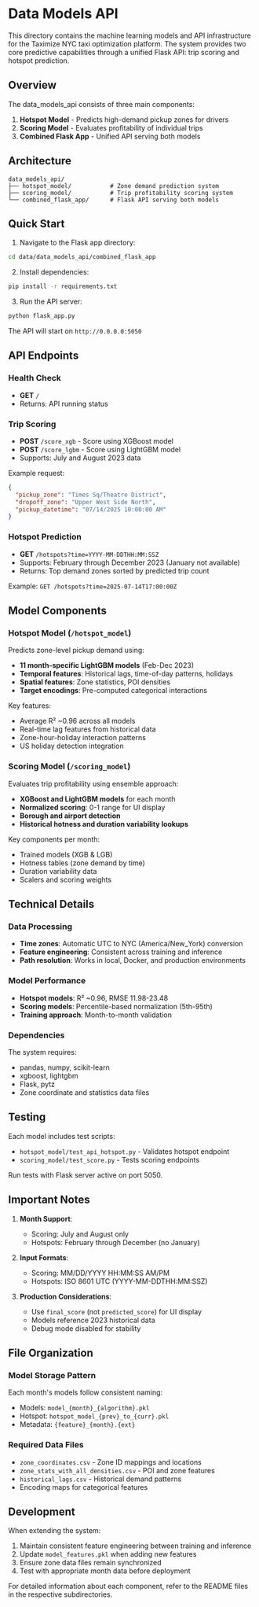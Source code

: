 # Data Models API

This directory contains the machine learning models and API infrastructure for the Taximize NYC taxi optimization platform. The system provides two core predictive capabilities through a unified Flask API: trip scoring and hotspot prediction.

## Overview

The data_models_api consists of three main components:

1. **Hotspot Model** - Predicts high-demand pickup zones for drivers
2. **Scoring Model** - Evaluates profitability of individual trips
3. **Combined Flask App** - Unified API serving both models

## Architecture

```
data_models_api/
├── hotspot_model/           # Zone demand prediction system
├── scoring_model/           # Trip profitability scoring system
└── combined_flask_app/      # Flask API serving both models
```

## Quick Start

1. Navigate to the Flask app directory:
```bash
cd data/data_models_api/combined_flask_app
```

2. Install dependencies:
```bash
pip install -r requirements.txt
```

3. Run the API server:
```bash
python flask_app.py
```

The API will start on `http://0.0.0.0:5050`

## API Endpoints

### Health Check
- **GET** `/`
- Returns: API running status

### Trip Scoring
- **POST** `/score_xgb` - Score using XGBoost model
- **POST** `/score_lgbm` - Score using LightGBM model
- Supports: July and August 2023 data

Example request:
```json
{
  "pickup_zone": "Times Sq/Theatre District",
  "dropoff_zone": "Upper West Side North",
  "pickup_datetime": "07/14/2025 10:00:00 AM"
}
```

### Hotspot Prediction
- **GET** `/hotspots?time=YYYY-MM-DDTHH:MM:SSZ`
- Supports: February through December 2023 (January not available)
- Returns: Top demand zones sorted by predicted trip count

Example: `GET /hotspots?time=2025-07-14T17:00:00Z`

## Model Components

### Hotspot Model (`/hotspot_model`)

Predicts zone-level pickup demand using:
- **11 month-specific LightGBM models** (Feb-Dec 2023)
- **Temporal features**: Historical lags, time-of-day patterns, holidays
- **Spatial features**: Zone statistics, POI densities
- **Target encodings**: Pre-computed categorical interactions

Key features:
- Average R² ~0.96 across all models
- Real-time lag features from historical data
- Zone-hour-holiday interaction patterns
- US holiday detection integration

### Scoring Model (`/scoring_model`)

Evaluates trip profitability using ensemble approach:
- **XGBoost and LightGBM models** for each month
- **Normalized scoring**: 0-1 range for UI display
- **Borough and airport detection**
- **Historical hotness and duration variability lookups**

Key components per month:
- Trained models (XGB & LGB)
- Hotness tables (zone demand by time)
- Duration variability data
- Scalers and scoring weights

## Technical Details

### Data Processing
- **Time zones**: Automatic UTC to NYC (America/New_York) conversion
- **Feature engineering**: Consistent across training and inference
- **Path resolution**: Works in local, Docker, and production environments

### Model Performance
- **Hotspot models**: R² ~0.96, RMSE 11.98-23.48
- **Scoring models**: Percentile-based normalization (5th-95th)
- **Training approach**: Month-to-month validation

### Dependencies
The system requires:
- pandas, numpy, scikit-learn
- xgboost, lightgbm
- Flask, pytz
- Zone coordinate and statistics data files

## Testing

Each model includes test scripts:
- `hotspot_model/test_api_hotspot.py` - Validates hotspot endpoint
- `scoring_model/test_score.py` - Tests scoring endpoints

Run tests with Flask server active on port 5050.

## Important Notes

1. **Month Support**:
   - Scoring: July and August only
   - Hotspots: February through December (no January)

2. **Input Formats**:
   - Scoring: MM/DD/YYYY HH:MM:SS AM/PM
   - Hotspots: ISO 8601 UTC (YYYY-MM-DDTHH:MM:SSZ)

3. **Production Considerations**:
   - Use `final_score` (not `predicted_score`) for UI display
   - Models reference 2023 historical data
   - Debug mode disabled for stability

## File Organization

### Model Storage Pattern
Each month's models follow consistent naming:
- Models: `model_{month}_{algorithm}.pkl`
- Hotspot: `hotspot_model_{prev}_to_{curr}.pkl`
- Metadata: `{feature}_{month}.{ext}`

### Required Data Files
- `zone_coordinates.csv` - Zone ID mappings and locations
- `zone_stats_with_all_densities.csv` - POI and zone features
- `historical_lags.csv` - Historical demand patterns
- Encoding maps for categorical features

## Development

When extending the system:
1. Maintain consistent feature engineering between training and inference
2. Update `model_features.pkl` when adding new features
3. Ensure zone data files remain synchronized
4. Test with appropriate month data before deployment

For detailed information about each component, refer to the README files in the respective subdirectories.